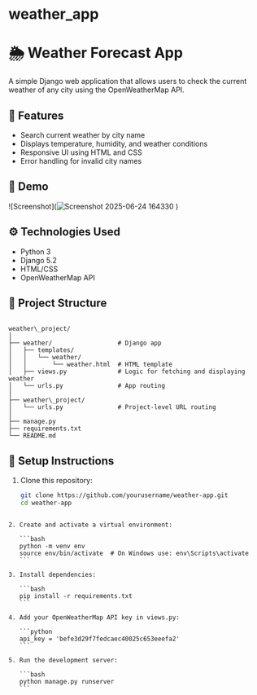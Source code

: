 # weather_app
# 🌦️ Weather Forecast App

A simple Django web application that allows users to check the current weather of any city using the OpenWeatherMap API.

## 🚀 Features

- Search current weather by city name
- Displays temperature, humidity, and weather conditions
- Responsive UI using HTML and CSS
- Error handling for invalid city names

## 📸 Demo

![Screenshot](![Screenshot 2025-06-24 164330](https://github.com/user-attachments/assets/868af562-aead-4ac3-9960-bca46bf93dd2)
) 

## ⚙️ Technologies Used

- Python 3
- Django 5.2
- HTML/CSS
- OpenWeatherMap API

## 📂 Project Structure

```

weather\_project/
│
├── weather/                  # Django app
│   ├── templates/
│   │   └── weather/
│   │       └── weather.html  # HTML template
│   ├── views.py              # Logic for fetching and displaying weather
│   └── urls.py               # App routing
│
├── weather\_project/
│   └── urls.py               # Project-level URL routing
│
├── manage.py
├── requirements.txt
└── README.md

````

## 🔑 Setup Instructions

1. Clone this repository:
   ```bash
   git clone https://github.com/yourusername/weather-app.git
   cd weather-app
````

2. Create and activate a virtual environment:

   ```bash
   python -m venv env
   source env/bin/activate  # On Windows use: env\Scripts\activate
   ```

3. Install dependencies:

   ```bash
   pip install -r requirements.txt
   ```

4. Add your OpenWeatherMap API key in views.py:

   ```python
   api_key = 'befe3d29f7fedcaec40025c653eeefa2'
   ```

5. Run the development server:

   ```bash
   python manage.py runserver
   ```
